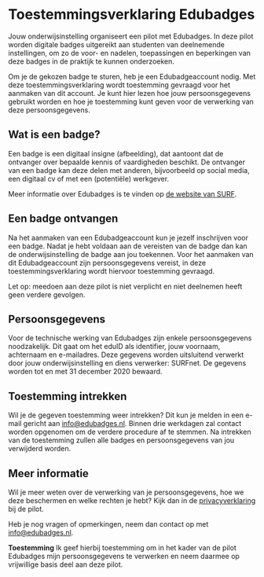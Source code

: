 # Toestemmingsverklaring Edubadges
Jouw onderwijsinstelling organiseert een pilot met Edubadges. In deze pilot worden digitale badges uitgereikt aan studenten van deelnemende instellingen, om zo de voor- en nadelen, toepassingen en beperkingen van deze badges in de praktijk te kunnen onderzoeken.

Om je de gekozen badge te sturen, heb je een Edubadgeaccount nodig. Met deze toestemmingsverklaring wordt toestemming gevraagd voor het aanmaken van dit account.  Je kunt hier lezen hoe jouw persoonsgegevens gebruikt worden en hoe je toestemming kunt geven voor de verwerking van deze persoonsgegevens.

## Wat is een badge? 
Een badge is een digitaal insigne (afbeelding), dat aantoont dat de ontvanger over bepaalde kennis of vaardigheden beschikt. De ontvanger van een badge kan deze delen met anderen, bijvoorbeeld op social media, een digitaal cv of met een (potentiële) werkgever.

Meer informatie over Edubadges is te vinden op [de website van SURF](https://www.surf.nl/innovatieprojecten/onderwijsinnovatie-met-ict/edubadges-en-microcredentialing.html).

## Een badge ontvangen
Na het aanmaken van een Edubadgeaccount kun je jezelf inschrijven voor een badge. Nadat je hebt voldaan aan de vereisten van de badge dan kan de onderwijsinstelling de badge aan jou toekennen. Voor het aanmaken van dit Edubadgeaccount zijn persoonsgegevens vereist, in deze toestemmingsverklaring wordt hiervoor toestemming gevraagd.

Let op: meedoen aan deze pilot is niet verplicht en niet deelnemen heeft geen verdere gevolgen.

## Persoonsgegevens
Voor de technische werking van Edubadges zijn enkele persoonsgegevens noodzakelijk. Dit gaat om het eduID als identifier, jouw voornaam, achternaam en e-mailadres.
Deze gegevens worden uitsluitend verwerkt door jouw onderwijsinstelling en diens verwerker: SURFnet. De gegevens worden tot en met 31 december 2020 bewaard.

## Toestemming intrekken
Wil je de gegeven toestemming weer intrekken? Dit kun je melden in een e-mail gericht aan [info@edubadges.nl](mailto:info@edubadges.nl). Binnen drie werkdagen zal contact worden opgenomen om de verdere procedure af te stemmen. Na intrekken van de toestemming zullen alle badges en persoonsgegevens van jou verwijderd worden.

## Meer informatie
Wil je meer weten over de verwerking van je persoonsgegevens, hoe we deze beschermen en welke rechten je hebt? Kijk dan in de [privacyverklaring](https://pilot.edubadges.nl/public/privacy-policy) bij de pilot.

Heb je nog vragen of opmerkingen, neem dan contact op met [info@edubadges.nl](mailto:info@edubadges.nl).

**Toestemming**
Ik geef hierbij toestemming om in het kader van de pilot Edubadges mijn persoonsgegevens te verwerken en neem daarmee op vrijwillige basis deel aan deze pilot. 
